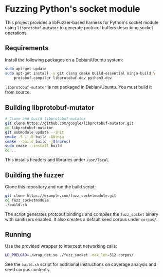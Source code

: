# Fuzzing Python's socket module

This project provides a libFuzzer-based harness for Python's socket module using `libprotobuf-mutator` to generate protocol buffers describing socket operations.

## Requirements

Install the following packages on a Debian/Ubuntu system:

```bash
sudo apt-get update
sudo apt-get install -y git clang cmake build-essential ninja-build \
    protobuf-compiler libprotobuf-dev python3-dev
```

`libprotobuf-mutator` is not packaged in Debian/Ubuntu. You must build it from source.

## Building libprotobuf-mutator

```bash
# Clone and build libprotobuf-mutator
git clone https://github.com/google/libprotobuf-mutator.git
cd libprotobuf-mutator
git submodule update --init
cmake -S . -B build -GNinja
cmake --build build -j$(nproc)
sudo cmake --install build
cd ..
```

This installs headers and libraries under `/usr/local`.

## Building the fuzzer

Clone this repository and run the build script:

```bash
git clone https://example.com/fuzz_socketmodule.git
cd fuzz_socketmodule
./build.sh
```

The script generates protobuf bindings and compiles the `fuzz_socket` binary with sanitizers enabled. It also creates a default seed corpus under `corpus/`.

## Running

Use the provided wrapper to intercept networking calls:

```bash
LD_PRELOAD=./wrap_net.so ./fuzz_socket -max_len=512 corpus/
```

See the `build.sh` script for additional instructions on coverage analysis and seed corpus contents.
